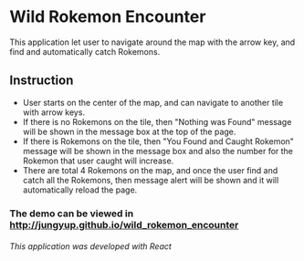 # Wild Rokemon Encounter

This application let user to navigate around the map with the arrow key, and find and automatically catch Rokemons.

## Instruction

* User starts on the center of the map, and can navigate to another tile with arrow keys.
* If there is no Rokemons on the tile, then "Nothing was Found" message will be shown in the message box at the top of the page.
* If there is Rokemons on the tile, then "You Found and Caught Rokemon" message will be shown in the message box and also the number for the Rokemon that user caught will increase.
* There are total 4 Rokemons on the map, and once the user find and catch all the Rokemons, then message alert will be shown and it will automatically reload the page.

### The demo can be viewed in http://jungyup.github.io/wild_rokemon_encounter

###### This application was developed with React
